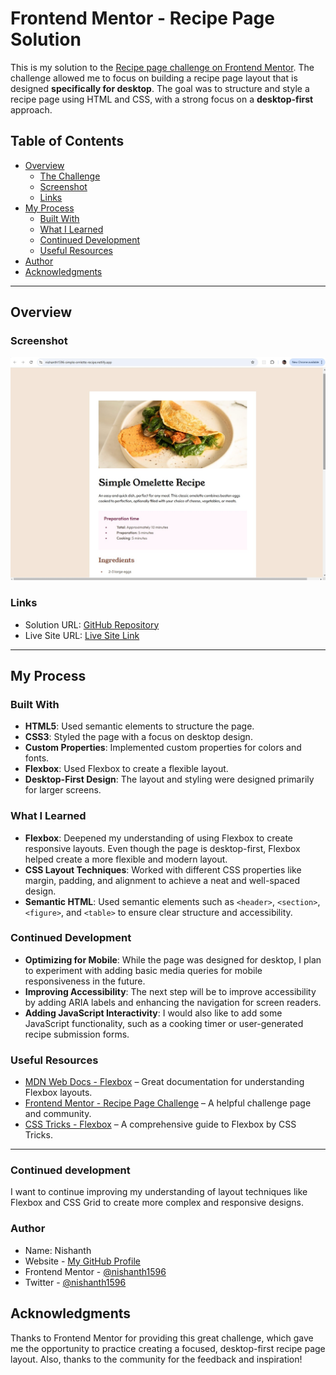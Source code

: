 # Frontend Mentor - Recipe Page Solution

This is my solution to the [Recipe page challenge on Frontend Mentor](https://www.frontendmentor.io/challenges/recipe-page-KiTsR8QQKm). The challenge allowed me to focus on building a recipe page layout that is designed **specifically for desktop**. The goal was to structure and style a recipe page using HTML and CSS, with a strong focus on a **desktop-first** approach.

## Table of Contents

- [Overview](#overview)
  - [The Challenge](#the-challenge)
  - [Screenshot](#screenshot)
  - [Links](#links)
- [My Process](#my-process)
  - [Built With](#built-with)
  - [What I Learned](#what-i-learned)
  - [Continued Development](#continued-development)
  - [Useful Resources](#useful-resources)
- [Author](#author)
- [Acknowledgments](#acknowledgments)

---

## Overview

### Screenshot

![Recipe Page Screenshot](./screenshot.jpg)

### Links

- Solution URL: [GitHub Repository](https://github.com/nishanth1596/Simple-omlette-recipe)
- Live Site URL: [Live Site Link](https://nishanth1596-simple-omlette-recipe.netlify.app/)

---

## My Process

### Built With

- **HTML5**: Used semantic elements to structure the page.
- **CSS3**: Styled the page with a focus on desktop design.
- **Custom Properties**: Implemented custom properties for colors and fonts.
- **Flexbox**: Used Flexbox to create a flexible layout.
- **Desktop-First Design**: The layout and styling were designed primarily for larger screens.

### What I Learned

- **Flexbox**: Deepened my understanding of using Flexbox to create responsive layouts. Even though the page is desktop-first, Flexbox helped create a more flexible and modern layout.
- **CSS Layout Techniques**: Worked with different CSS properties like margin, padding, and alignment to achieve a neat and well-spaced design.
- **Semantic HTML**: Used semantic elements such as `<header>`, `<section>`, `<figure>`, and `<table>` to ensure clear structure and accessibility.

### Continued Development

- **Optimizing for Mobile**: While the page was designed for desktop, I plan to experiment with adding basic media queries for mobile responsiveness in the future.
- **Improving Accessibility**: The next step will be to improve accessibility by adding ARIA labels and enhancing the navigation for screen readers.
- **Adding JavaScript Interactivity**: I would also like to add some JavaScript functionality, such as a cooking timer or user-generated recipe submission forms.

### Useful Resources

- [MDN Web Docs - Flexbox](https://developer.mozilla.org/en-US/docs/Web/CSS/CSS_Flexible_Box_Layout/Using_CSS_flexible_boxes) – Great documentation for understanding Flexbox layouts.
- [Frontend Mentor - Recipe Page Challenge](https://www.frontendmentor.io/challenges/recipe-page-KiTsR8QQKm) – A helpful challenge page and community.
- [CSS Tricks - Flexbox](https://css-tricks.com/snippets/css/a-guide-to-flexbox/) – A comprehensive guide to Flexbox by CSS Tricks.

---

### Continued development

I want to continue improving my understanding of layout techniques like Flexbox and CSS Grid to create more complex and responsive designs.

### Author

- Name: Nishanth
- Website - [My GitHub Profile](https://github.com/nishanth1596)
- Frontend Mentor - [@nishanth1596](https://www.frontendmentor.io/profile/nishanth1596)
- Twitter - [@nishanth1596](https://x.com/nishanth1596)


## Acknowledgments

Thanks to Frontend Mentor for providing this great challenge, which gave me the opportunity to practice creating a focused, desktop-first recipe page layout. Also, thanks to the community for the feedback and inspiration!
